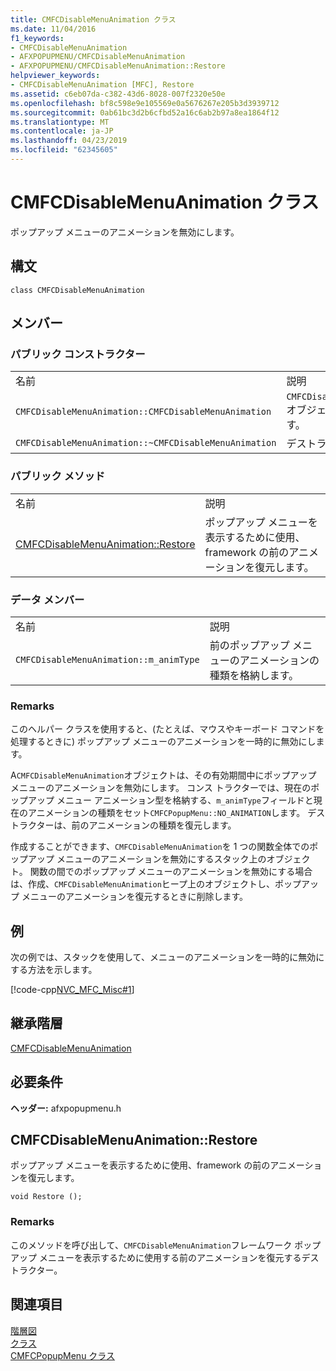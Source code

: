 ```yaml
---
title: CMFCDisableMenuAnimation クラス
ms.date: 11/04/2016
f1_keywords:
- CMFCDisableMenuAnimation
- AFXPOPUPMENU/CMFCDisableMenuAnimation
- AFXPOPUPMENU/CMFCDisableMenuAnimation::Restore
helpviewer_keywords:
- CMFCDisableMenuAnimation [MFC], Restore
ms.assetid: c6eb07da-c382-43d6-8028-007f2320e50e
ms.openlocfilehash: bf8c598e9e105569e0a5676267e205b3d3939712
ms.sourcegitcommit: 0ab61bc3d2b6cfbd52a16c6ab2b97a8ea1864f12
ms.translationtype: MT
ms.contentlocale: ja-JP
ms.lasthandoff: 04/23/2019
ms.locfileid: "62345605"
---
```

# <a name="cmfcdisablemenuanimation-class"></a>CMFCDisableMenuAnimation クラス

ポップアップ メニューのアニメーションを無効にします。

## <a name="syntax"></a>構文

```
class CMFCDisableMenuAnimation
```

## <a name="members"></a>メンバー

### <a name="public-constructors"></a>パブリック コンストラクター

|||
|-|-|
|名前|説明|
|`CMFCDisableMenuAnimation::CMFCDisableMenuAnimation`|`CMFCDisableMenuAnimation` オブジェクトを構築します。|
|`CMFCDisableMenuAnimation::~CMFCDisableMenuAnimation`|デストラクターです。|

### <a name="public-methods"></a>パブリック メソッド

|||
|-|-|
|名前|説明|
|[CMFCDisableMenuAnimation::Restore](#restore)|ポップアップ メニューを表示するために使用、framework の前のアニメーションを復元します。|

### <a name="data-members"></a>データ メンバー

|||
|-|-|
|名前|説明|
|`CMFCDisableMenuAnimation::m_animType`|前のポップアップ メニューのアニメーションの種類を格納します。|

### <a name="remarks"></a>Remarks

このヘルパー クラスを使用すると、(たとえば、マウスやキーボード コマンドを処理するときに) ポップアップ メニューのアニメーションを一時的に無効にします。

A`CMFCDisableMenuAnimation`オブジェクトは、その有効期間中にポップアップ メニューのアニメーションを無効にします。 コンス トラクターでは、現在のポップアップ メニュー アニメーション型を格納する、`m_animType`フィールドと現在のアニメーションの種類をセット`CMFCPopupMenu::NO_ANIMATION`します。 デストラクターは、前のアニメーションの種類を復元します。

作成することができます、`CMFCDisableMenuAnimation`を 1 つの関数全体でのポップアップ メニューのアニメーションを無効にするスタック上のオブジェクト。 関数の間でのポップアップ メニューのアニメーションを無効にする場合は、作成、`CMFCDisableMenuAnimation`ヒープ上のオブジェクトし、ポップアップ メニューのアニメーションを復元するときに削除します。

## <a name="example"></a>例

次の例では、スタックを使用して、メニューのアニメーションを一時的に無効にする方法を示します。

[!code-cpp[NVC_MFC_Misc#1](../../mfc/reference/codesnippet/cpp/cmfcdisablemenuanimation-class_1.h)]

## <a name="inheritance-hierarchy"></a>継承階層

[CMFCDisableMenuAnimation](../../mfc/reference/cmfcdisablemenuanimation-class.md)

## <a name="requirements"></a>必要条件

**ヘッダー:** afxpopupmenu.h

##  <a name="restore"></a>  CMFCDisableMenuAnimation::Restore

ポップアップ メニューを表示するために使用、framework の前のアニメーションを復元します。

```
void Restore ();
```

### <a name="remarks"></a>Remarks

このメソッドを呼び出して、`CMFCDisableMenuAnimation`フレームワーク ポップアップ メニューを表示するために使用する前のアニメーションを復元するデストラクター。

## <a name="see-also"></a>関連項目

[階層図](../../mfc/hierarchy-chart.md)<br/>
[クラス](../../mfc/reference/mfc-classes.md)<br/>
[CMFCPopupMenu クラス](../../mfc/reference/cmfcpopupmenu-class.md)
